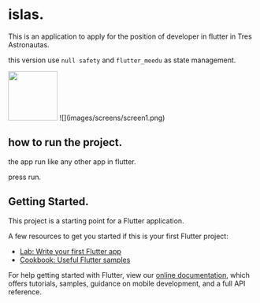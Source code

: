 # islas.

This is an application to apply for the position of developer in flutter in Tres Astronautas.

this version use `null safety` and `flutter_meedu` as state management.

<img src="images/screens/screen2..png" width="100" height="100">
![](images/screens/screen1.png)

## how to run the project.

the app run like any other app in flutter.

press run.

## Getting Started.

This project is a starting point for a Flutter application.

A few resources to get you started if this is your first Flutter project:

- [Lab: Write your first Flutter app](https://flutter.dev/docs/get-started/codelab)
- [Cookbook: Useful Flutter samples](https://flutter.dev/docs/cookbook)

For help getting started with Flutter, view our
[online documentation](https://flutter.dev/docs), which offers tutorials,
samples, guidance on mobile development, and a full API reference.
